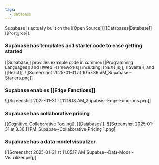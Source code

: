 ```yaml
---
tags:
  - database
---
```

Supabase is actually built on the [[Open Source]] [[Databases|Database]] [[Postgres]].
### Supabase has templates and starter code to ease getting started
[[Supabase]] provides example code in common [[Programming Languages]] and [[Web Frameworks]] including [[NEXT.js]], [[Svelte]], and [[React]]. 
![[Screenshot 2025-01-31 at 10.57.39 AM_Supabase--Starters.png]]

### Supabase enables [[Edge Functions]]
 ![[Screenshot 2025-01-31 at 11.18.18 AM_Supabse--Edge-Functions.png]] 
### Supabase has collaborative pricing
[[Cognitive, Collaborative Tooling]], [[Databases]]. 
![[Screenshot 2025-01-31 at 3.30.11 PM_Supabse--Collaborative-Pricing 1.png]]
### Supabase has a data model visualizer
![[Screenshot 2025-01-31 at 11.05.17 AM_Supabse--Data-Model-Visualizer.png]]

 

